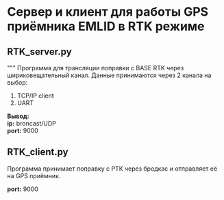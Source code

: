 # Сервер и клиент для работы GPS приёмника EMLID в RTK режиме

## RTK_server.py
"""
Программа для трансляции поправки с BASE RTK через шириковещательный канал.
Данные принимаются через 2 канала на выбор:<br>
 1. TCP/IP client
 2. UART

**Вывод:**<br>
**ip:** broncast/UDP<br>
**port:** 9000


## RTK_client.py
Программа принимает поправку с РТК через бродкас и отправляет её на GPS приёмник.

**port:** 9000